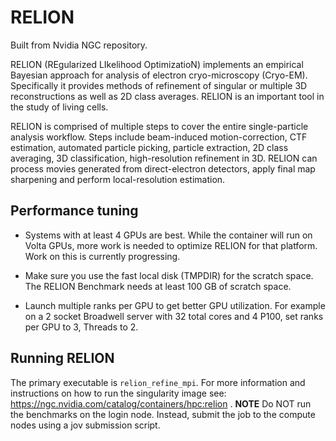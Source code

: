 # RELION

Built from Nvidia NGC repository.

RELION (REgularized LIkelihood OptimizatioN) implements an empirical Bayesian approach for analysis of electron cryo-microscopy (Cryo-EM). Specifically it provides methods of refinement of singular or multiple 3D reconstructions as well as 2D class averages. RELION is an important tool in the study of living cells.

RELION is comprised of multiple steps to cover the entire single-particle analysis workflow. Steps include beam-induced motion-correction, CTF estimation, automated particle picking, particle extraction, 2D class averaging, 3D classification, high-resolution refinement in 3D. RELION can process movies generated from direct-electron detectors, apply final map sharpening and perform local-resolution estimation.


## Performance tuning

* Systems with at least 4 GPUs are best. While the container will run on Volta GPUs, more work is needed to optimize RELION for that platform. Work on this is currently progressing.

* Make sure you use the fast local disk (TMPDIR) for the scratch space. The RELION Benchmark needs at least 100 GB of scratch space.

* Launch multiple ranks per GPU to get better GPU utilization. For example on a 2 socket Broadwell server with 32 total cores and 4 P100, set ranks per GPU to 3, Threads to 2.

## Running RELION

The primary executable is `relion_refine_mpi`. For more information and instructions on how to run the singularity image see: <https://ngc.nvidia.com/catalog/containers/hpc:relion> . **NOTE** Do NOT run the benchmarks on the login node. Instead, submit the job to the compute nodes using a jov submission script. 
